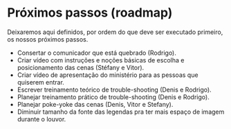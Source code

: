# Próximos passos (roadmap)

Deixaremos aqui definidos, por ordem do que deve ser executado primeiro, os nossos próximos passos.

- Consertar o comunicador que está quebrado (Rodrigo).
- Criar vídeo com instruções e noções básicas de escolha e posicionamento das cenas (Stéfany e Vitor).
- Criar vídeo de apresentação do ministério para as pessoas que quiserem entrar.
- Escrever treinamento teórico de trouble-shooting (Denis e Rodrigo).
- Planejar treinamento prático de trouble-shooting (Denis e Rodrigo).
- Planejar poke-yoke das cenas (Denis, Vitor e Stefany).
- Diminuir tamanho da fonte das legendas pra ter mais espaço de imagem durante o louvor.